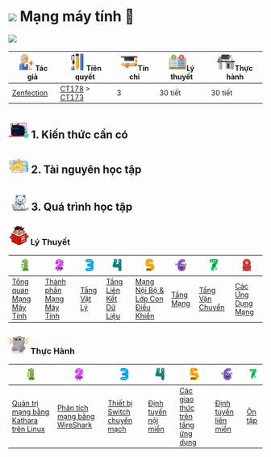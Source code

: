 # <img src="/images/docs/HP/CT112.png" width="50"> Mạng máy tính 🔄

<img src="https://readme-typing-svg.herokuapp.com?font=tahoma&lines=B%E1%BA%A3ng+sau+tham+kh%E1%BA%A3o+c%E1%BB%A7a+CTU">

| <img src="https://raw.githubusercontent.com/Zenfection/Image/master/2021/07/31-17-12-38-Professor%20Male.png" title="" alt="Professor Male.png" width="35">Tác giả | <img title="" src="https://raw.githubusercontent.com/Zenfection/Image/master/2021/07/31-17-08-42-Learning%20Tools.png" alt="Learning Tools.png" width="35">Tiên quyết | <img src="https://raw.githubusercontent.com/Zenfection/Image/master/2021/07/31-17-13-24-Degree.png" title="" alt="Degree.png" width="35">Tín chỉ | <img src="https://raw.githubusercontent.com/Zenfection/Image/master/2021/07/31-17-10-10-Rage%20Room%20Rules.png" title="" alt="Rage Room Rules.png" width="35">Lý thuyết | <img src="https://raw.githubusercontent.com/Zenfection/Image/master/2021/07/31-17-11-54-Student%20Desk.png" title="" alt="Student Desk.png" width="35">Thực hành |
| ------------------------------------------------------------------------------------------------------------------------------------------------------------------ | --------------------------------------------------------------------------------------------------------------------------------------------------------------------- | ------------------------------------------------------------------------------------------------------------------------------------------------ | ------------------------------------------------------------------------------------------------------------------------------------------------------------------------ | ---------------------------------------------------------------------------------------------------------------------------------------------------------------- |
| [Zenfection](http://facebook.com/zenfection)                                                                                                                       | [CT178](/cosonganh/CT178-Nguyen_ly_he_dieu_hanh/) > [CT173](/nhapmon/CT173-Kien_truc_may_tinh/)                                                                       | 3                                                                                                                                                | 30 tiết                                                                                                                                                                  | 30 tiết                                                                                                                                                          |

## <img src="https://raw.githubusercontent.com/Zenfection/Image/master/2021/08/02-21-26-29-tenor.gif" width="40"> 1. Kiến thức cần có

## <img src="https://raw.githubusercontent.com/Zenfection/Image/master/2021/08/02-21-24-49-tenor.gif" width="40"> 2. Tài nguyên học tập

## <img src="https://raw.githubusercontent.com/Zenfection/Image/master/2021/08/02-21-41-35-tenor.gif" width="40"> 3. Quá trình học tập

### <img src="https://raw.githubusercontent.com/Zenfection/Image/master/2021/11/28-20-25-35-stay-home-read.gif" width="40"> Lý Thuyết

| <img src="https://raw.githubusercontent.com/Zenfection/Image/master/2021/10/08-14-42-05-icons8-1_cute.png" width="30"> | <img src="https://raw.githubusercontent.com/Zenfection/Image/master/2021/10/08-14-42-09-icons8-2_cute.png" width="30"> | <img src="https://raw.githubusercontent.com/Zenfection/Image/master/2021/10/08-14-42-15-icons8-3_cute.png" width="30"> | <img src="https://raw.githubusercontent.com/Zenfection/Image/master/2021/10/08-14-42-19-icons8-4_cute.png" width="30"> | <img src="https://raw.githubusercontent.com/Zenfection/Image/master/2021/10/08-14-42-25-icons8-5_cute.png" width="30"> | <img src="https://raw.githubusercontent.com/Zenfection/Image/master/2021/11/03-10-49-45-icons8-6_cute.png" width="30"> | <img src="https://raw.githubusercontent.com/Zenfection/Image/master/2021/11/13-21-46-40-icons8-7_cute.png" width="30"> | <img src="https://raw.githubusercontent.com/Zenfection/Image/master/2021/11/28-17-55-55-icons8_8_cute_50px.png" width="30"> |
| ---------------------------------------------------------------------------------------------------------------------- | ---------------------------------------------------------------------------------------------------------------------- | ---------------------------------------------------------------------------------------------------------------------- | ---------------------------------------------------------------------------------------------------------------------- | ---------------------------------------------------------------------------------------------------------------------- | ---------------------------------------------------------------------------------------------------------------------- | --------------------------------------------------------------------------------------------------------------------- | ------------------------------------------------------------------------------------------------------------------------------- |
| [Tổng quan Mạng Máy Tính](/cosonganh/CT112-Mang_may_tinh/Tailieu/1/1.md)                                                                                                | [Thành phần Mạng Máy Tính](/cosonganh/CT112-Mang_may_tinh/Tailieu/2/1.md)                                                                                               | [Tầng Vật Lý](/cosonganh/CT112-Mang_may_tinh/Tailieu/3/1.md)                                                                                                            | [Tầng Liên Kết Dữ Liệu](/cosonganh/CT112-Mang_may_tinh/Tailieu/4/1.md)                                                                                                  | [Mạng Nội Bộ & Lớp Con Điều Khiển](/cosonganh/CT112-Mang_may_tinh/Tailieu/5/1.md)                                                                                       | [Tầng Mạng](/cosonganh/CT112-Mang_may_tinh/Tailieu/6/1.md)                                                                                                              | [Tầng Vận Chuyển](/cosonganh/CT112-Mang_may_tinh/Tailieu/7/1.md)                                                                                                       | [Các Ứng Dụng Mạng](/cosonganh/CT112-Mang_may_tinh/Tailieu/8/1.md)                                                                                                               |

### <img src="https://raw.githubusercontent.com/Zenfection/Image/master/2021/10/12-16-35-26-blukittie-blu.gif" width="40"> Thực Hành

| <img src="https://raw.githubusercontent.com/Zenfection/Image/master/2021/10/08-14-42-05-icons8-1_cute.png" width="30"> | <img src="https://raw.githubusercontent.com/Zenfection/Image/master/2021/10/08-14-42-09-icons8-2_cute.png" width="30"> | <img src="https://raw.githubusercontent.com/Zenfection/Image/master/2021/10/08-14-42-15-icons8-3_cute.png" width="30"> | <img src="https://raw.githubusercontent.com/Zenfection/Image/master/2021/10/08-14-42-19-icons8-4_cute.png" width="30"> | <img src="https://raw.githubusercontent.com/Zenfection/Image/master/2021/10/08-14-42-25-icons8-5_cute.png" width="30"> | <img src="https://raw.githubusercontent.com/Zenfection/Image/master/2021/11/03-10-49-45-icons8-6_cute.png" width="30"> | ![icons8-7_cute.png](https://raw.githubusercontent.com/Zenfection/Image/master/2021/11/13-21-46-40-icons8-7_cute.png) |
| ---------------------------------------------------------------------------------------------------------------------- | ---------------------------------------------------------------------------------------------------------------------- | ---------------------------------------------------------------------------------------------------------------------- | ---------------------------------------------------------------------------------------------------------------------- | ---------------------------------------------------------------------------------------------------------------------- | ---------------------------------------------------------------------------------------------------------------------- | --------------------------------------------------------------------------------------------------------------------- |
| [Quản trị mạng bằng Kathara trên Linux](/cosonganh/CT112-Mang_may_tinh/Thuchanh/1.md)                                  | [Phân tích mạng bằng WireShark](/cosonganh/CT112-Mang_may_tinh/Thuchanh/2.md)                                          | [Thiết bị Switch chuyển mạch](/cosonganh/CT112-Mang_may_tinh/Thuchanh/3.md)                                            | [Định tuyến nội miền](/cosonganh/CT112-Mang_may_tinh/Thuchanh/4.md)                                                    | [Các giao thức trên tầng ứng dụng](/cosonganh/CT112-Mang_may_tinh/Thuchanh/5.md)                                       | [Định tuyến liên miền](/cosonganh/CT112-Mang_may_tinh/Thuchanh/6.md)                                                   | [Ôn tập](/cosonganh/CT112-Mang_may_tinh/Thuchanh/7.md)                                                                |

<comment/> 
